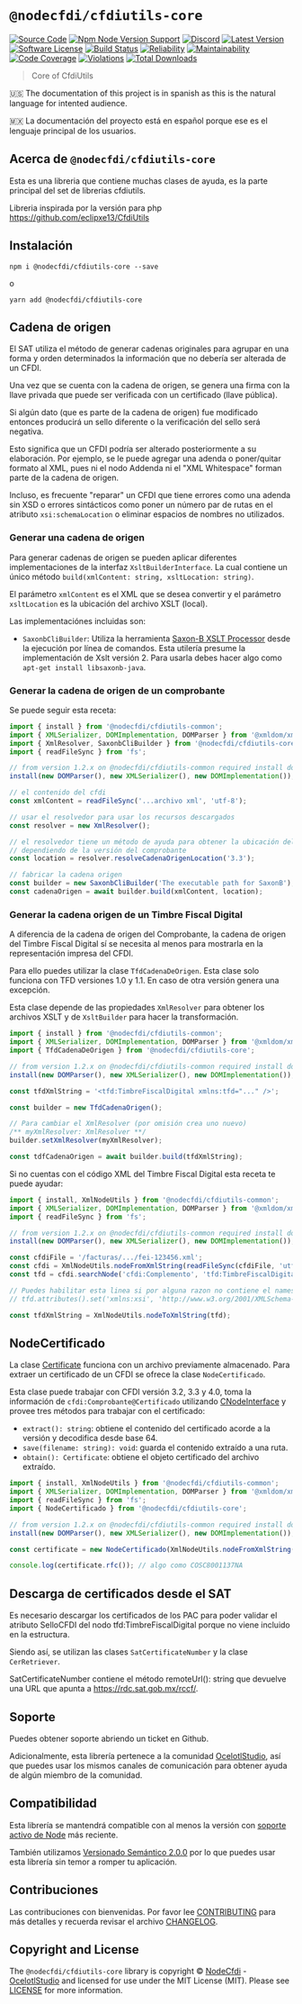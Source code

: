 # `@nodecfdi/cfdiutils-core`

[![Source Code][badge-source]][source]
[![Npm Node Version Support][badge-node-version]][node-version]
[![Discord][badge-discord]][discord]
[![Latest Version][badge-release]][release]
[![Software License][badge-license]][license]
[![Build Status][badge-build]][build]
[![Reliability][badge-reliability]][reliability]
[![Maintainability][badge-maintainability]][maintainability]
[![Code Coverage][badge-coverage]][coverage]
[![Violations][badge-violations]][violations]
[![Total Downloads][badge-downloads]][downloads]

> Core of CfdiUtils

:us: The documentation of this project is in spanish as this is the natural language for intented audience.

:mexico: La documentación del proyecto está en español porque ese es el lenguaje principal de los usuarios.

## Acerca de `@nodecfdi/cfdiutils-core`

Esta es una libreria que contiene muchas clases de ayuda, es la parte principal del set de librerias cfdiutils.

Libreria inspirada por la versión para php <https://github.com/eclipxe13/CfdiUtils>

## Instalación

```shell
npm i @nodecfdi/cfdiutils-core --save
```

o

```shell
yarn add @nodecfdi/cfdiutils-core
```

## Cadena de origen

El SAT utiliza el método de generar cadenas originales para agrupar en una forma y orden determinados la información que no debería ser alterada de un CFDI.

Una vez que se cuenta con la cadena de origen, se genera una firma con la llave privada que puede ser verificada con un certificado (llave pública).

Si algún dato (que es parte de la cadena de origen) fue modificado entonces producirá un sello diferente o la verificación del sello será negativa.

Esto significa que un CFDI podría ser alterado posteriormente a su elaboración. Por ejemplo, se le puede agregar una adenda o poner/quitar formato al XML, pues ni el nodo Addenda ni el "XML Whitespace" forman parte de la cadena de origen.

Incluso, es frecuente "reparar" un CFDI que tiene errores como una adenda sin XSD o errores sintácticos como poner un número par de rutas en el atributo `xsi:schemaLocation` o eliminar espacios de nombres no utilizados.

### Generar una cadena de origen

Para generar cadenas de origen se pueden aplicar diferentes implementaciones de la interfaz `XsltBuilderInterface`. La cual contiene un único método `build(xmlContent: string, xsltLocation: string)`.

El parámetro `xmlContent` es el XML que se desea convertir y el parámetro `xsltLocation` es la ubicación del archivo XSLT (local).

Las implementaciónes incluidas son:

- `SaxonbCliBuilder`: Utiliza la herramienta [Saxon-B XSLT Processor](https://en.wikipedia.org/wiki/Saxon_XSLT) desde la ejecución por línea de comandos. Esta utilería presume la implementación de Xslt versión 2.
Para usarla debes hacer algo como `apt-get install libsaxonb-java`.

### Generar la cadena de origen de un comprobante

Se puede seguir esta receta:

```ts
import { install } from '@nodecfdi/cfdiutils-common';
import { XMLSerializer, DOMImplementation, DOMParser } from '@xmldom/xmldom'; // or can use other lib implementation for example jsDom
import { XmlResolver, SaxonbCliBuilder } from '@nodecfdi/cfdiutils-core';
import { readFileSync } from 'fs';

// from version 1.2.x on @nodecfdi/cfdiutils-common required install dom resolution
install(new DOMParser(), new XMLSerializer(), new DOMImplementation());

// el contenido del cfdi
const xmlContent = readFileSync('...archivo xml', 'utf-8');

// usar el resolvedor para usar los recursos descargados
const resolver = new XmlResolver();

// el resolvedor tiene un método de ayuda para obtener la ubicación del XSLT
// dependiendo de la versión del comprobante
const location = resolver.resolveCadenaOrigenLocation('3.3');

// fabricar la cadena origen
const builder = new SaxonbCliBuilder('The executable path for SaxonB');
const cadenaOrigen = await builder.build(xmlContent, location);
```

### Generar la cadena origen de un Timbre Fiscal Digital

A diferencia de la cadena de origen del Comprobante, la cadena de origen del Timbre Fiscal Digital sí se necesita al menos para mostrarla en la representación impresa del CFDI.

Para ello puedes utilizar la clase `TfdCadenaDeOrigen`. Esta clase solo funciona con TFD versiones 1.0 y 1.1. En caso de otra versión genera una excepción.

Esta clase depende de las propiedades `XmlResolver` para obtener los archivos XSLT y de `XsltBuilder` para hacer la transformación.

```ts
import { install } from '@nodecfdi/cfdiutils-common';
import { XMLSerializer, DOMImplementation, DOMParser } from '@xmldom/xmldom'; // or can use other lib implementation for example jsDom
import { TfdCadenaDeOrigen } from '@nodecfdi/cfdiutils-core';

// from version 1.2.x on @nodecfdi/cfdiutils-common required install dom resolution
install(new DOMParser(), new XMLSerializer(), new DOMImplementation());

const tfdXmlString = '<tfd:TimbreFiscalDigital xmlns:tfd="..." />';

const builder = new TfdCadenaOrigen();

// Para cambiar el XmlResolver (por omisión crea uno nuevo)
/** myXmlResolver: XmlResolver **/
builder.setXmlResolver(myXmlResolver);

const tdfCadenaOrigen = await builder.build(tfdXmlString);
```

Si no cuentas con el código XML del Timbre Fiscal Digital esta receta te puede ayudar:

```ts
import { install, XmlNodeUtils } from '@nodecfdi/cfdiutils-common';
import { XMLSerializer, DOMImplementation, DOMParser } from '@xmldom/xmldom'; // or can use other lib implementation for example jsDom
import { readFileSync } from 'fs';

// from version 1.2.x on @nodecfdi/cfdiutils-common required install dom resolution
install(new DOMParser(), new XMLSerializer(), new DOMImplementation());

const cfdiFile = '/facturas/.../fei-123456.xml';
const cfdi = XmlNodeUtils.nodeFromXmlString(readFileSync(cfdiFile, 'utf-8'));
const tfd = cfdi.searchNode('cfdi:Complemento', 'tfd:TimbreFiscalDigital');

// Puedes habilitar esta linea si por alguna razon no contiene el namespace xsi
// tfd.attributes().set('xmlns:xsi', 'http://www.w3.org/2001/XMLSchema-instance');

const tfdXmlString = XmlNodeUtils.nodeToXmlString(tfd);
```

## NodeCertificado

La clase [Certificate](https://nodecfdi.github.io/credentials/classes/certificate.Certificate.html) funciona con un archivo previamente almacenado. Para extraer un certificado de un CFDI se ofrece la clase `NodeCertificado`.

Esta clase puede trabajar con CFDI versión 3.2, 3.3 y 4.0, toma la información de `cfdi:Comprobante@Certificado` utilizando [CNodeInterface](https://nodecfdi.github.io/cfdiutils-common/modules/index.html#CNodeInterface) y provee tres métodos para trabajar con el certificado:

- `extract(): string`: obtiene el contenido del certificado acorde a la versión y decodifica desde base 64.
- `save(filename: string): void`: guarda el contenido extraído a una ruta.
- `obtain(): Certificate`: obtiene el objeto certificado del archivo extraído.

```ts
import { install, XmlNodeUtils } from '@nodecfdi/cfdiutils-common';
import { XMLSerializer, DOMImplementation, DOMParser } from '@xmldom/xmldom'; // or can use other lib implementation for example jsDom
import { readFileSync } from 'fs';
import { NodeCertificado } from '@nodecfdi/cfdiutils-core';

// from version 1.2.x on @nodecfdi/cfdiutils-common required install dom resolution
install(new DOMParser(), new XMLSerializer(), new DOMImplementation());

const certificate = new NodeCertificado(XmlNodeUtils.nodeFromXmlString(readFileSync('/cfdis/FE-00012847.xml', 'utf-8'))).obtain();

console.log(certificate.rfc()); // algo como COSC8001137NA
```

## Descarga de certificados desde el SAT

Es necesario descargar los certificados de los PAC para poder validar el atributo SelloCFDI del nodo tfd:TimbreFiscalDigital porque no viene incluido en la estructura.

Siendo así, se utilizan las clases `SatCertificateNumber` y la clase `CerRetriever`.

SatCertificateNumber contiene el método remoteUrl(): string que devuelve una URL que apunta a <https://rdc.sat.gob.mx/rccf/>.

## Soporte

Puedes obtener soporte abriendo un ticket en Github.

Adicionalmente, esta librería pertenece a la comunidad [OcelotlStudio](https://ocelotlstudio.com), así que puedes usar los mismos canales de comunicación para obtener ayuda de algún miembro de la comunidad.

## Compatibilidad

Esta librería se mantendrá compatible con al menos la versión con
[soporte activo de Node](https://nodejs.org/es/about/releases/) más reciente.

También utilizamos [Versionado Semántico 2.0.0](https://semver.org/lang/es/) por lo que puedes usar esta librería sin temor a romper tu aplicación.

## Contribuciones

Las contribuciones con bienvenidas. Por favor lee [CONTRIBUTING][] para más detalles y recuerda revisar el archivo [CHANGELOG][].

## Copyright and License

The `@nodecfdi/cfdiutils-core` library is copyright © [NodeCfdi](https://github.com/nodecfdi) - [OcelotlStudio](https://ocelotlstudio.com) and licensed for use under the MIT License (MIT). Please see [LICENSE][] for more information.

[contributing]: https://github.com/nodecfdi/cfdiutils-core/blob/main/CONTRIBUTING.md
[changelog]: https://github.com/nodecfdi/cfdiutils-core/blob/main/CHANGELOG.md

[source]: https://github.com/nodecfdi/cfdiutils-core
[node-version]: https://www.npmjs.com/package/@nodecfdi/cfdiutils-core
[discord]: https://discord.gg/AsqX8fkW2k
[release]: https://www.npmjs.com/package/@nodecfdi/cfdiutils-core
[license]: https://github.com/nodecfdi/cfdiutils-core/blob/main/LICENSE
[build]: https://github.com/nodecfdi/cfdiutils-core/actions/workflows/build.yml?query=branch:main
[reliability]:https://sonarcloud.io/component_measures?id=nodecfdi_cfdiutils-core&metric=Reliability
[maintainability]: https://sonarcloud.io/component_measures?id=nodecfdi_cfdiutils-core&metric=Maintainability
[coverage]: https://sonarcloud.io/component_measures?id=nodecfdi_cfdiutils-core&metric=Coverage
[violations]: https://sonarcloud.io/project/issues?id=nodecfdi_cfdiutils-core&resolved=false
[downloads]: https://www.npmjs.com/package/@nodecfdi/cfdiutils-core

[badge-source]: https://img.shields.io/badge/source-nodecfdi/cfdiutils--core-blue.svg?logo=github
[badge-node-version]: https://img.shields.io/node/v/@nodecfdi/cfdiutils-core.svg?logo=nodedotjs
[badge-discord]: https://img.shields.io/discord/459860554090283019?logo=discord
[badge-release]: https://img.shields.io/npm/v/@nodecfdi/cfdiutils-core.svg?logo=npm
[badge-license]: https://img.shields.io/github/license/nodecfdi/cfdiutils-core.svg?logo=open-source-initiative
[badge-build]: https://img.shields.io/github/workflow/status/nodecfdi/cfdiutils-core/build/main?logo=github-actions
[badge-reliability]: https://sonarcloud.io/api/project_badges/measure?project=nodecfdi_cfdiutils-core&metric=reliability_rating
[badge-maintainability]: https://sonarcloud.io/api/project_badges/measure?project=nodecfdi_cfdiutils-core&metric=sqale_rating
[badge-coverage]: https://img.shields.io/sonar/coverage/nodecfdi_cfdiutils-core/main?logo=sonarcloud&server=https%3A%2F%2Fsonarcloud.io
[badge-violations]: https://img.shields.io/sonar/violations/nodecfdi_cfdiutils-core/main?format=long&logo=sonarcloud&server=https%3A%2F%2Fsonarcloud.io
[badge-downloads]: https://img.shields.io/npm/dm/@nodecfdi/cfdiutils-core.svg?logo=npm

